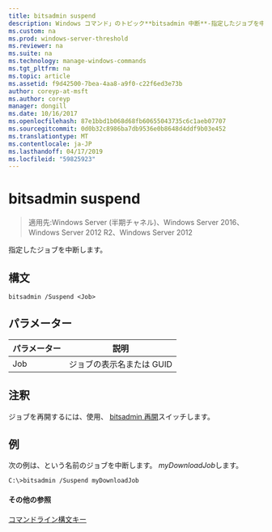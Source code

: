 ```yaml
---
title: bitsadmin suspend
description: Windows コマンド」のトピック**bitsadmin 中断**-指定したジョブを中断します。
ms.custom: na
ms.prod: windows-server-threshold
ms.reviewer: na
ms.suite: na
ms.technology: manage-windows-commands
ms.tgt_pltfrm: na
ms.topic: article
ms.assetid: f9d42500-7bea-4aa8-a9f0-c22f6ed3e73b
author: coreyp-at-msft
ms.author: coreyp
manager: dongill
ms.date: 10/16/2017
ms.openlocfilehash: 87e1bbd1b068d68fb60655043735c6c1aeb07707
ms.sourcegitcommit: 0d0b32c8986ba7db9536e0b8648d4ddf9b03e452
ms.translationtype: MT
ms.contentlocale: ja-JP
ms.lasthandoff: 04/17/2019
ms.locfileid: "59825923"
---
```

# <a name="bitsadmin-suspend"></a>bitsadmin suspend

> 適用先:Windows Server (半期チャネル)、Windows Server 2016、Windows Server 2012 R2、Windows Server 2012

指定したジョブを中断します。

## <a name="syntax"></a>構文

```
bitsadmin /Suspend <Job>
```

## <a name="parameters"></a>パラメーター

|パラメーター|説明|
|-------|--------|
|Job|ジョブの表示名または GUID|

## <a name="remarks"></a>注釈

ジョブを再開するには、使用、 [bitsadmin 再開](bitsadmin-resume.md)スイッチします。

## <a name="BKMK_examples"></a>例

次の例は、という名前のジョブを中断します。 *myDownloadJob*します。

```
C:\>bitsadmin /Suspend myDownloadJob
```

#### <a name="additional-references"></a>その他の参照

[コマンドライン構文キー](command-line-syntax-key.md)

